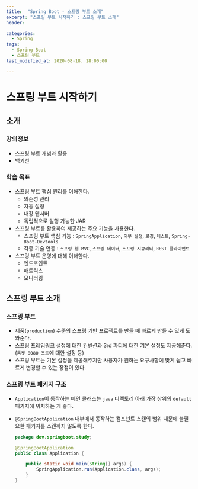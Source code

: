 ```yaml
---
title:  "Spring Boot - 스프링 부트 소개"
excerpt: "스프링 부트 시작하기 : 스프링 부트 소개"
header:

categories:
  - Spring
tags:
  - Spring Boot
  - 스프링 부트
last_modified_at: 2020-08-18. 18:00:00

---
```


# 스프링 부트 시작하기

## 소개

### 강의정보

- 스프링 부트 개념과 활용
- 백기선

### 학습 목표

- 스프링 부트 핵심 원리를 이해한다.
  - 의존성 관리
  - 자동 설정
  - 내장 웹서버
  - 독립적으로 실행 가능한 JAR
- 스프링 부트를 활용하여 제공하는 주요 기능을 사용한다.
  - 스프링 부트 핵심 기능 : `SpringApplication`, `외부 설정`, `로깅`, `테스트`, `Spring-Boot-Devtools`
  - 각종 기술 연동 : `스프링 웹 MVC`, `스프링 데이터`, `스프링 시큐리티`, `REST 클라이언트`
- 스프링 부트 운영에 대해 이해한다.
  - 엔드포인트
  - 매트릭스
  - 모니터링



## 스프링 부트 소개

### 스프링 부트

- 제품(`production`) 수준의 스프링 기반 프로젝트를 만들 때 빠르게 만들 수 있게 도와준다.
- 스프링 프레임워크 설정에 대한 컨벤션과 3rd 파티에 대한 기본 설정도 제공해준다. (`톰캣 8080 포트`에 대한 설정 등)
- 스프링 부트는 기본 설정을 제공해주지만 사용자가 원하는 요구사항에 맞게 쉽고 빠르게 변경할 수 있는 장점이 있다.

### 스프링 부트 패키지 구조

- `Application`이 동작하는 메인 클래스는 `java` 디렉토리 아래 가장 상위의 `default` 패키지에 위치하는 게 좋다.

- `@SpringBootApplication` 내부에서 동작하는 컴포넌트 스캔의 범위 때문에 불필요한 패키지를 스캔하지 않도록 한다.

  ```java
  package dev.springboot.study;
  
  @SpringBootApplication
  public class Application {
  
      public static void main(String[] args) {
          SpringApplication.run(Application.class, args);
      }
  }
  ```



